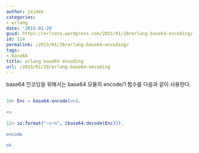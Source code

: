```yaml
---
author: jeidee
categories:
- erlang
date: '2015-01-28'
guid: https://erlnote.wordpress.com/2015/01/28/erlang-base64-encoding/
id: 124
permalink: /2015/01/28/erlang-base64-encoding/
tags:
- base64
title: erlang base64 encoding
url: /2015/01/28/erlang-base64-encoding
---
```


base64 인코딩을 위해서는 base64 모듈의 encode/1 함수를 다음과 같이 사용한다.

```erlang
      
10> Enc = base64:encode(<>).
      
<>
      
12> io:format("~s~n", [base64:decode(Enc)]).
      
encode
      
ok
  
```
